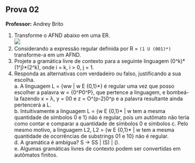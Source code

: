 ## Prova 02

**Professor:** Andrey Brito

1. Transforme o AFND abaixo em uma ER.  
![](https://user-images.githubusercontent.com/14113480/61055213-5fa55180-a3c7-11e9-8bf2-09ea4c07142f.png)
2. Considerando a expressão regular definida por R = `(1 U (001)*)` transforme-a em um AFND.
3. Projete a gramática livre de contexto para a seguinte linguagem (0^k)\*(1^j)\*(2^k), onde i = k, i > 0, j = 1.
4. Responda as alternativas com verdadeiro ou falso, justificando a sua escolha.  
   a. A linguagem L = {ww | w E {0,1}\*} é regular uma vez que posso escolher a palavra w = {0^P0^P}, que pertence a linguagem, e bombeá-la fazendo x = λ, y = 00 e z = O^(p-2)0^p e a palavra resultante ainda pertencerá a L.  
   b. Intuitivamente a linguagem L = {w E {0,1}\* | w tem a mesma quantidade de símbolos 0 e 1} não é regular, pois um autômato não teria como contar e comparar a quantidade de símbolos 0 e símbolos c. Pelo mesmo motivo, a linguagem L2, L2 = {w E {0,1}\* | w tem a mesma quantidade de ocorrências de substrings 01 e 10} não é regular.  
   d. A gramática é ambígua? S -> SS | (S) | ().  
   e. Algumas gramáticas livres de contexto podem ser convertidas em autômatos finitos.